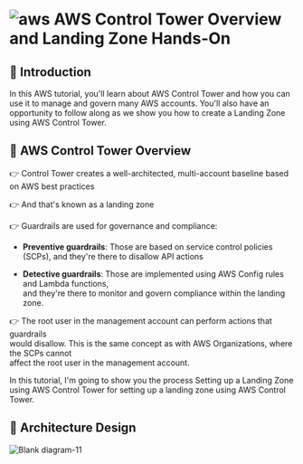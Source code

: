 # ![aws](https://github.com/julien-muke/Search-Engine-Website-using-AWS/assets/110755734/01cd6124-8014-4baa-a5fe-bd227844d263)     AWS Control Tower Overview and Landing Zone Hands-On


## 🤖 Introduction

In this AWS tutorial, you'll learn about AWS Control Tower and how you can use it to manage and govern many AWS accounts. You'll also have an opportunity to follow along as we show you how to create a Landing Zone using AWS Control Tower.

## 📝  AWS Control Tower Overview

👉  Control Tower creates a well-architected, multi-account baseline based on AWS best  practices

👉  And that's known as a landing zone 

👉 Guardrails are used for governance and compliance:

 * **Preventive guardrails**: Those are based on service control policies (SCPs), and they're  there to disallow API actions

* **Detective guardrails**: Those are implemented  using AWS Config rules and Lambda functions,  
and they're there to monitor and govern compliance  within the landing zone.

👉 The root user in the management  account can perform actions that guardrails  
would disallow.  This is the same concept as  with AWS Organizations, where the SCPs cannot  
affect the root user in the management account. 

In this tutorial, I'm going to show you the process Setting up a Landing Zone using AWS Control Tower for setting up a landing zone using AWS  Control Tower.



## 📐 Architecture Design


![Blank diagram-11](https://github.com/julien-muke/AWS-Control-Tower/assets/110755734/786ed493-5a4d-469d-ba5a-c0047744a0e6)





